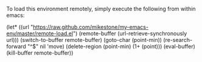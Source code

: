 To load this environment remotely, simply execute the following from within emacs:

 (let* ((url "https://raw.github.com/mikestone/my-emacs-env/master/remote-load.el")
	(remote-buffer (url-retrieve-synchronously url)))
   (switch-to-buffer remote-buffer)
   (goto-char (point-min))
   (re-search-forward "^$" nil 'move)
   (delete-region (point-min) (1+ (point)))
   (eval-buffer)
   (kill-buffer remote-buffer))
